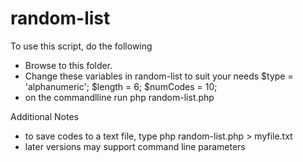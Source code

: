 random-list
===========

To use this script, do the following 

* Browse to this folder.
* Change these variables in random-list to suit your needs
	$type = 'alphanumeric';
	$length = 6;
	$numCodes = 10;
* on the commandlline run
	php random-list.php
	
Additional Notes

* to save codes to a text file, type
	php random-list.php > myfile.txt 
* later versions may support command line parameters

